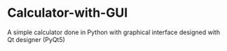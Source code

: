 # Calculator-with-GUI
A simple calculator done in Python with graphical interface designed with Qt designer (PyQt5)
